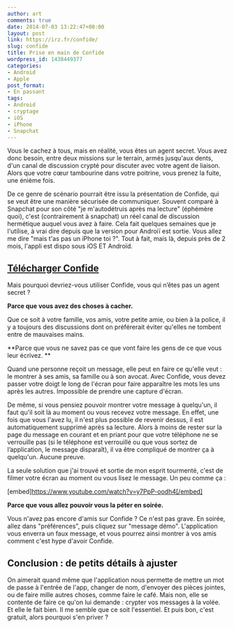 ```yaml
---
author: art
comments: true
date: 2014-07-03 13:22:47+00:00
layout: post
link: https://irz.fr/confide/
slug: confide
title: Prise en main de Confide
wordpress_id: 1438449377
categories:
- Android
- Apple
post_format:
- En passant
tags:
- Android
- cryptage
- iOS
- iPhone
- Snapchat
---
```


Vous le cachez à tous, mais en réalité, vous êtes un agent secret. Vous avez donc besoin, entre deux missions sur le terrain, armés jusqu'aux dents, d'un canal de discussion crypté pour discuter avec votre agent de liaison. Alors que votre cœur tambourine dans votre poitrine, vous prenez la fuite, une énième fois.<!-- more -->

De ce genre de scénario pourrait être issu la présentation de Confide, qui se veut être une manière sécurisée de communiquer. Souvent comparé à Snapchat pour son côté "je m'autodétruis après ma lecture" (éphémère quoi), c'est (contrairement à snapchat) un réel canal de discussion hermétique auquel vous avez à faire. Cela fait quelques semaines que je l'utilise, à vrai dire depuis que la version pour Androiï est sortie. Vous allez me dire "mais t'as pas un iPhone toi ?". Tout à fait, mais là, depuis près de 2 mois, l'appli est dispo sous iOS ET Androïd.


## [Télécharger Confide](http://getconfide.com/app)


Mais pourquoi devriez-vous utiliser Confide, vous qui n’êtes pas un agent secret ?

**Parce que vous avez des choses à cacher.**

Que ce soit à votre famille, vos amis, votre petite amie, ou bien à la police, il y a toujours des discussions dont on préférerait éviter qu'elles ne tombent entre de mauvaises mains.

**Parce que vous ne savez pas ce que vont faire les gens de ce que vous leur écrivez. **

Quand une personne reçoit un message, elle peut en faire ce qu'elle veut : le montrer à ses amis, sa famille ou à son avocat. Avec Confide, vous devez passer votre doigt le long de l'écran pour faire apparaître les mots les uns après les autres. Impossible de prendre une capture d'écran.

De même, si vous pensiez pouvoir montrer votre message à quelqu'un, il faut qu'il soit là au moment ou vous recevez votre message. En effet, une fois que vous l'avez lu, il n'est plus possible de revenir dessus, il est automatiquement supprimé après sa lecture. Alors à moins de rester sur la page du message en courant et en priant pour que votre téléphone ne se verrouille pas (si le téléphone est verrouillé ou que vous sortez de l’application, le message disparaît), il va être compliqué de montrer ça à quelqu'un. Aucune preuve.

La seule solution que j'ai trouvé et sortie de mon esprit tourmenté, c'est de filmer votre écran au moment ou vous lisez le message. Un peu comme ça :

[embed]https://www.youtube.com/watch?v=y7PpP-oodh4[/embed]

**Parce que vous allez pouvoir vous la péter en soirée.**

Vous n'avez pas encore d'amis sur Confide ? Ce n'est pas grave. En soirée, allez dans "préférences", puis cliquez sur "message démo". L'application vous enverra un faux message, et vous pourrez ainsi montrer à vos amis comment c'est hype d'avoir Confide.


## Conclusion : de petits détails à ajuster


On aimerait quand même que l'application nous permette de mettre un mot de passe à l'entrée de l'app, changer de nom, d'envoyer des pièces jointes, ou de faire mille autres choses, comme faire le café. Mais non, elle se contente de faire ce qu'on lui demande : crypter vos messages à la volée. Et elle le fait bien. Il me semble que ce soit l'essentiel. Et puis bon, c'est gratuit, alors pourquoi s'en priver ?
